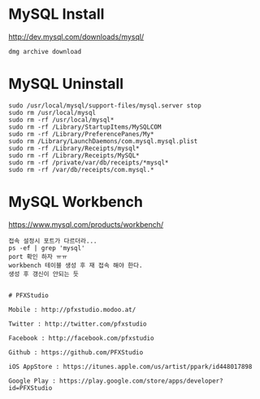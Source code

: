 # MySQL Install

http://dev.mysql.com/downloads/mysql/

````
dmg archive download
````

# MySQL Uninstall

````
sudo /usr/local/mysql/support-files/mysql.server stop
sudo rm /usr/local/mysql
sudo rm -rf /usr/local/mysql*
sudo rm -rf /Library/StartupItems/MySQLCOM
sudo rm -rf /Library/PreferencePanes/My*
sudo rm /Library/LaunchDaemons/com.mysql.mysql.plist
sudo rm -rf /Library/Receipts/mysql*
sudo rm -rf /Library/Receipts/MySQL*
sudo rm -rf /private/var/db/receipts/*mysql*
sudo rm -rf /var/db/receipts/com.mysql.*
````

# MySQL Workbench

https://www.mysql.com/products/workbench/

````
접속 설정시 포트가 다르더라...
ps -ef | grep 'mysql'
port 확인 하자 ㅠㅠ
workbench 테이블 생성 후 재 접속 해야 한다.
생성 후 갱신이 안되는 듯
````
````
````
````
# PFXStudio

Mobile : http://pfxstudio.modoo.at/

Twitter : http://twitter.com/pfxstudio

Facebook : http://facebook.com/pfxstudio

Github : https://github.com/PFXStudio

iOS AppStore : https://itunes.apple.com/us/artist/ppark/id448017898

Google Play : https://play.google.com/store/apps/developer?id=PFXStudio
